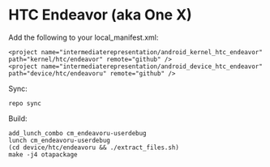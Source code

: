 # HTC Endeavor (aka One X)

Add the following to your local_manifest.xml:

	<project name="intermediaterepresentation/android_kernel_htc_endeavor" path="kernel/htc/endeavor" remote="github" />
  	<project name="intermediaterepresentation/android_device_htc_endeavor" path="device/htc/endeavoru" remote="github" />

Sync:

	repo sync

Build:

	add_lunch_combo cm_endeavoru-userdebug
	lunch cm_endeavoru-userdebug
	(cd device/htc/endeavoru && ./extract_files.sh)
	make -j4 otapackage

